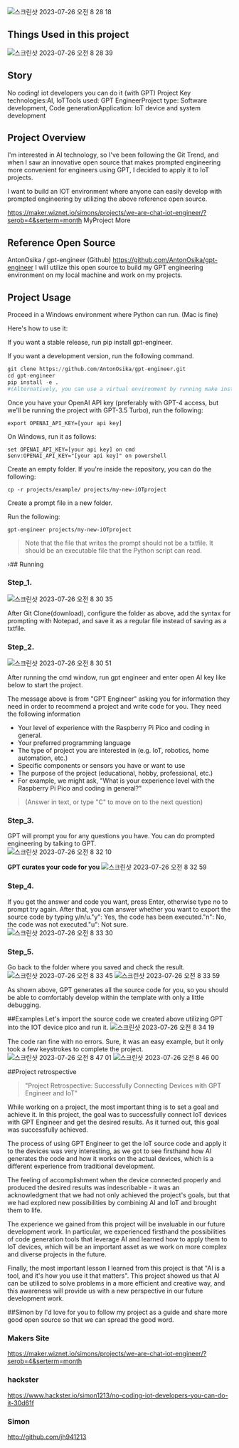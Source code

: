 
![스크린샷 2023-07-26 오전 8 28 18](https://github.com/wiznetmaker/IOT_gpt_engineer/assets/112835087/e58f731b-5956-4012-97f5-05aead1c530a)

## Things Used in this project
![스크린샷 2023-07-26 오전 8 28 39](https://github.com/wiznetmaker/IOT_gpt_engineer/assets/112835087/ca68de21-0885-4774-9adc-27bfa21bf306)

## Story
No coding! iot developers you can do it (with GPT) Project
Key technologies:AI, IoTTools used: GPT EngineerProject type: Software development, Code generationApplication: IoT device and system development

## Project Overview
I'm interested in AI technology, so I've been following the Git Trend, and when I saw an innovative open source that makes prompted engineering more convenient for engineers using GPT, I decided to apply it to IoT projects.

I want to build an IOT environment where anyone can easily develop with prompted engineering by utilizing the above reference open source.

https://maker.wiznet.io/simons/projects/we-are-chat-iot-engineer/?serob=4&serterm=month MyProject More

## Reference Open Source
⁠⁠AntonOsika / gpt-engineer (Github)
https://github.com/AntonOsika/gpt-engineer
I will utilize this open source to build my GPT engineering environment on my local machine and work on my projects.

## Project Usage
Proceed in a Windows environment where Python can run. (Mac is fine)

Here's how to use it:  

If you want a stable release, run pip install gpt-engineer.  

If you want a development version, run the following command.  
```python
git clone https://github.com/AntonOsika/gpt-engineer.git
cd gpt-engineer
pip install -e .
#(Alternatively, you can use a virtual environment by running make install && source venv/bin/activate).
```
Once you have your OpenAI API key (preferably with GPT-4 access, but we'll be running the project with GPT-3.5 Turbo), run the following:
```
export OPENAI_API_KEY=[your api key]
```
On Windows, run it as follows:
```
set OPENAI_API_KEY=[your api key] on cmd
$env:OPENAI_API_KEY="[your api key]" on powershell 
```
Create an empty folder. If you're inside the repository, you can do the following:
```
cp -r projects/example/ projects/my-new-iOTproject
```
Create a prompt file in a new folder.

Run the following:
```
gpt-engineer projects/my-new-iOTproject
```

> Note that the file that writes the prompt should not be a txtfile. It should be an executable file that the Python script can read.

›## Running
### Step_1.
![스크린샷 2023-07-26 오전 8 30 35](https://github.com/wiznetmaker/IOT_gpt_engineer/assets/112835087/fa0b2a31-a168-40a7-a902-4334f2ea4c63)

After Git Clone(download), configure the folder as above, add the syntax for prompting with Notepad, and save it as a regular file instead of saving as a txtfile.

### Step_2.
![스크린샷 2023-07-26 오전 8 30 51](https://github.com/wiznetmaker/IOT_gpt_engineer/assets/112835087/dff4df09-d01c-4bf0-9ae2-98263160dda6)

After running the cmd window, run gpt engineer and enter open AI key like below to start the project.

The message above is from "GPT Engineer" asking you for information they need in order to recommend a project and write code for you. They need the following information

- Your level of experience with the Raspberry Pi Pico and coding in general.
- Your preferred programming language
- The type of project you are interested in (e.g. IoT, robotics, home automation, etc.)
- Specific components or sensors you have or want to use
- The purpose of the project (educational, hobby, professional, etc.)
- For example, we might ask, "What is your experience level with the Raspberry Pi Pico and coding in general?"
> (Answer in text, or type "C" to move on to the next question)  

### Step_3.

GPT will prompt you for any questions you have. You can do prompted engineering by talking to GPT.  
![스크린샷 2023-07-26 오전 8 32 10](https://github.com/wiznetmaker/IOT_gpt_engineer/assets/112835087/03a04ad5-9df6-45a0-b075-1f3f3145b219)

**GPT curates your code for you**
![스크린샷 2023-07-26 오전 8 32 59](https://github.com/wiznetmaker/IOT_gpt_engineer/assets/112835087/1920605d-1f62-48a5-b10f-f786a0c593e4)

### Step_4.

If you get the answer and code you want, press Enter, otherwise type no to prompt try again. After that, you can answer whether you want to export the source code by typing y/n/u."y": Yes, the code has been executed."n": No, the code was not executed."u": Not sure.
![스크린샷 2023-07-26 오전 8 33 30](https://github.com/wiznetmaker/IOT_gpt_engineer/assets/112835087/ca893d6f-51d1-41d5-b117-6e3c3ec82ee6)

### Step_5.

Go back to the folder where you saved and check the result.
![스크린샷 2023-07-26 오전 8 33 45](https://github.com/wiznetmaker/IOT_gpt_engineer/assets/112835087/03c53f04-293e-4fd3-9f85-79c2f9fb0308)
![스크린샷 2023-07-26 오전 8 33 59](https://github.com/wiznetmaker/IOT_gpt_engineer/assets/112835087/bc21da61-e83a-4938-805a-6fe298c24f92)

As shown above, GPT generates all the source code for you, so you should be able to comfortably develop within the template with only a little debugging.

##Examples
Let's import the source code we created above utilizing GPT into the IOT device pico and run it.
![스크린샷 2023-07-26 오전 8 34 19](https://github.com/wiznetmaker/IOT_gpt_engineer/assets/112835087/2c2198b0-4f66-40d6-a7df-8a8e0f83d221)

The code ran fine with no errors. Sure, it was an easy example, but it only took a few keystrokes to complete the project.
![스크린샷 2023-07-26 오전 8 47 01](https://github.com/wiznetmaker/IOT_gpt_engineer/assets/112835087/e8cfcd5a-bd52-476a-ba7c-ef11f18d8451)
![스크린샷 2023-07-26 오전 8 46 00](https://github.com/wiznetmaker/IOT_gpt_engineer/assets/112835087/50c26c6a-1a0d-4a99-a4dd-0908e452c808)

##Project retrospective
> "Project Retrospective: Successfully Connecting Devices with GPT Engineer and IoT"

While working on a project, the most important thing is to set a goal and achieve it. In this project, the goal was to successfully connect IoT devices with GPT Engineer and get the desired results. As it turned out, this goal was successfully achieved.

The process of using GPT Engineer to get the IoT source code and apply it to the devices was very interesting, as we got to see firsthand how AI generates the code and how it works on the actual devices, which is a different experience from traditional development.

The feeling of accomplishment when the device connected properly and produced the desired results was indescribable - it was an acknowledgment that we had not only achieved the project's goals, but that we had explored new possibilities by combining AI and IoT and brought them to life.

The experience we gained from this project will be invaluable in our future development work. In particular, we experienced firsthand the possibilities of code generation tools that leverage AI and learned how to apply them to IoT devices, which will be an important asset as we work on more complex and diverse projects in the future.

Finally, the most important lesson I learned from this project is that "AI is a tool, and it's how you use it that matters". This project showed us that AI can be utilized to solve problems in a more efficient and creative way, and this awareness will provide us with a new perspective in our future development work.

##Simon by
I'd love for you to follow my project as a guide and share more good open source so that we can spread the good word.


### Makers Site

https://maker.wiznet.io/simons/projects/we-are-chat-iot-engineer/?serob=4&serterm=month  


### hackster   

https://www.hackster.io/simon1213/no-coding-iot-developers-you-can-do-it-30d61f  

### Simon 

http://github.com/jh941213
